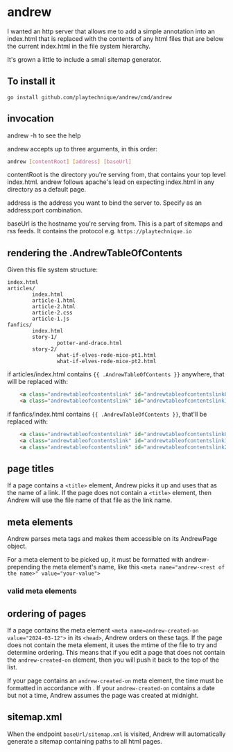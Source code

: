 # andrew

I wanted an http server that allows me to add a simple annotation into an index.html that is replaced
with the contents of any html files that are below the current index.html in the file system hierarchy.

It's grown a little to include a small sitemap generator.  

## To install it

`go install github.com/playtechnique/andrew/cmd/andrew`

## invocation
andrew -h to see the help

andrew accepts up to three arguments, in this order:
```bash
andrew [contentRoot] [address] [baseUrl]
```
contentRoot is the directory you're serving from, that contains your top level index.html. andrew follows
apache's lead on expecting index.html in any directory as a default page.

address is the address you want to bind the server to. Specify as an address:port combination.

baseUrl is the hostname you're serving from. This is a part of sitemaps and rss feeds. It contains the protocol
e.g. `https://playtechnique.io`


## rendering the .AndrewTableOfContents
Given this file system structure:
```text
index.html
articles/
        index.html
        article-1.html
        article-2.html
        article-2.css
        article-1.js
fanfics/
        index.html
        story-1/
                potter-and-draco.html
        story-2/
                what-if-elves-rode-mice-pt1.html
                what-if-elves-rode-mice-pt2.html
```

if articles/index.html contains `{{ .AndrewTableOfContents }}` anywhere, that will be replaced with:

```html
    <a class="andrewtableofcontentslink" id="andrewtableofcontentslink0" href="article-1.html">article 1</a>
    <a class="andrewtableofcontentslink" id="andrewtableofcontentslink1" href="article-2.html">article 2</a>
```

if fanfics/index.html contains `{{ .AndrewTableOfContents }}`, that'll be replaced with:

```html
    <a class="andrewtableofcontentslink" id="andrewtableofcontentslink0" href="story-1/potter-and-draco.html">Potter and Draco</a>
    <a class="andrewtableofcontentslink" id="andrewtableofcontentslink1" href="story-2/what-if-elves-rode-mice-pt1.html">what-if-elves-rode-mice-pt1.html</a>
    <a class="andrewtableofcontentslink" id="andrewtableofcontentslink2" href="story-2/what-if-elves-rode-mice-pt1.html">what-if-elves-rode-mice-pt2.html</a>
```

## page titles
If a page contains a `<title>` element, Andrew picks it up and uses that as the name of a link.
If the page does not contain a `<title>` element, then Andrew will use the file name of that file as the link name.

## meta elements
Andrew parses meta tags and makes them accessible on its AndrewPage object.

For a meta element to be picked up, it must be formatted with andrew- prepending the meta element's name, like this `<meta name="andrew-<rest of the name>" value="your-value">`

### valid meta elements
<meta name="andrew-created-on" value="2024-03-12">
<meta name="andrew-tag" value="diary entry">

## ordering of pages
If a page contains the meta element `<meta name=andrew-created-on value="2024-03-12">` in its `<head>`, Andrew orders on these tags.
If the page does not contain the meta element, it uses the mtime of the file to try and determine ordering. This means that if you edit a page
that does not contain the `andrew-created-on` element, then you will push it back to the top of the list.

If your page contains an `andrew-created-on` meta element, the time must be formatted in accordance with <SOME STANDARD HERE>. If your `andrew-created-on`
contains a date but not a time, Andrew assumes the page was created at midnight.

## sitemap.xml
When the endpoint `baseUrl/sitemap.xml` is visited, Andrew will automatically generate a sitemap containing paths to all html pages.

